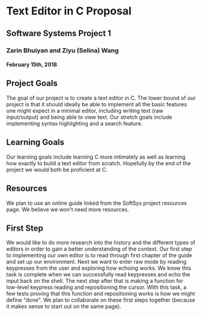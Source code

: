 # Text Editor in C Proposal
## Software Systems Project 1
### Zarin Bhuiyan and Ziyu (Selina) Wang
#### February 15th, 2018

## Project Goals

The goal of our project is to create a text editor in C. The lower bound of our project is that it should ideally be able to implement all the basic features one might expect in a minimal editor, including writing text (raw input/output) and being able to view text. Our stretch goals include implementing syntax highlighting and a search feature.

## Learning Goals

Our learning goals include learning C more intimately as well as learning how exactly to build a text editor from scratch. Hopefully by the end of the project we would both be proficient at C.

## Resources

We plan to use an online guide linked from the SoftSys project resources page. We believe we won't need more resources.

## First Step

We would like to do more research into the history and the different types of editors in order to gain a better understanding of the context. Our first step to implementing our own editor is to read through first chapter of the guide and set up our environment. Next we want to enter raw mode by reading keypresses from the user and exploring how echoing works. We know this task is complete when we can successfully read keypresses and echo the input back on the shell. The next step after that is making a function for low-level keypress reading and repositioning the cursor. With this task, a few tests proving that this function and repositioning works is how we might define "done". We plan to collaborate on these first steps together (because it makes sense to start out on the same page).
